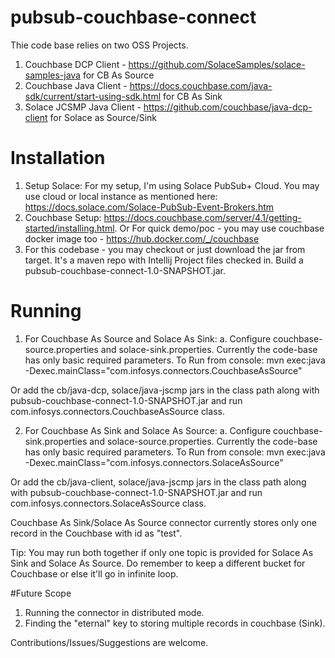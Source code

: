 # pubsub-couchbase-connect
 Thie code base relies on two OSS Projects.
 1. Couchbase DCP Client - https://github.com/SolaceSamples/solace-samples-java for CB As Source
 2. Couchbase Java Client - https://docs.couchbase.com/java-sdk/current/start-using-sdk.html for CB As Sink
 2. Solace JCSMP Java Client - https://github.com/couchbase/java-dcp-client for Solace as Source/Sink
 
# Installation
1. Setup Solace: For my setup, I'm using Solace PubSub+ Cloud. You may use cloud or local instance as mentioned here: https://docs.solace.com/Solace-PubSub-Event-Brokers.htm
2. Couchbase Setup: https://docs.couchbase.com/server/4.1/getting-started/installing.html. Or For quick demo/poc - you may use couchbase docker image too - https://hub.docker.com/_/couchbase
3. For this codebase - you may checkout or just download the jar from target. It's a maven repo with Intellij Project files checked in. Build a pubsub-couchbase-connect-1.0-SNAPSHOT.jar.

# Running
1. For Couchbase As Source and Solace As Sink:
 a. Configure couchbase-source.properties and solace-sink.properties. Currently the code-base has only basic required parameters.
 To Run from console: mvn exec:java -Dexec.mainClass="com.infosys.connectors.CouchbaseAsSource"
 
 Or add the cb/java-dcp, solace/java-jscmp jars in the class path along with pubsub-couchbase-connect-1.0-SNAPSHOT.jar and run com.infosys.connectors.CouchbaseAsSource class.
 
2. For Couchbase As Sink and Solace As Source:
 a. Configure couchbase-sink.properties and solace-source.properties. Currently the code-base has only basic required parameters.
 To Run from console: mvn exec:java -Dexec.mainClass="com.infosys.connectors.SolaceAsSource"
 
 Or add the cb/java-client, solace/java-jscmp jars in the class path along with pubsub-couchbase-connect-1.0-SNAPSHOT.jar and run com.infosys.connectors.SolaceAsSource class.
 
 Couchbase As Sink/Solace As Source connector currently stores only one record in the Couchbase with id as "test". 
 
Tip: You may run both together if only one topic is provided for Solace As Sink and Solace As Source. Do remember to keep a different bucket for Couchbase or else it'll go in infinite loop.

#Future Scope
1. Running the connector in distributed mode.
2. Finding the "eternal" key to storing multiple records in couchbase (Sink).

Contributions/Issues/Suggestions are welcome.
